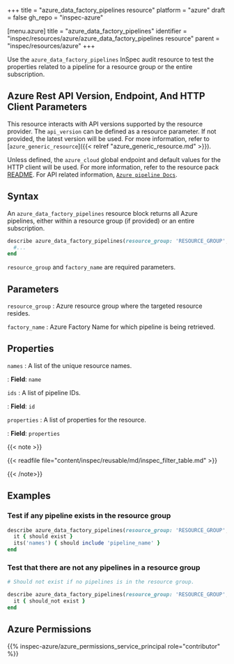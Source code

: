 +++
title = "azure_data_factory_pipelines resource"
platform = "azure"
draft = false
gh_repo = "inspec-azure"

[menu.azure]
title = "azure_data_factory_pipelines"
identifier = "inspec/resources/azure/azure_data_factory_pipelines resource"
parent = "inspec/resources/azure"
+++

Use the `azure_data_factory_pipelines` InSpec audit resource to test the properties related to a pipeline for a resource group or the entire subscription.

## Azure Rest API Version, Endpoint, And HTTP Client Parameters

This resource interacts with API versions supported by the resource provider. The `api_version` can be defined as a resource parameter.
If not provided, the latest version will be used. For more information, refer to [`azure_generic_resource`]({{< relref "azure_generic_resource.md" >}}).

Unless defined, the `azure_cloud` global endpoint and default values for the HTTP client will be used. For more information, refer to the resource pack [README](https://github.com/inspec/inspec-azure/blob/main/README.md). For API related information, [`Azure pipeline Docs`](https://docs.microsoft.com/en-us/rest/api/datafactory/pipelines/list-by-factory).

## Syntax

An `azure_data_factory_pipelines` resource block returns all Azure pipelines, either within a resource group (if provided) or an entire subscription.

```ruby
describe azure_data_factory_pipelines(resource_group: 'RESOURCE_GROUP', factory_name: 'FACTORY_NAME') do
  #...
end
```

`resource_group` and `factory_name` are required parameters.

## Parameters

`resource_group`
: Azure resource group where the targeted resource resides.

`factory_name`
: Azure Factory Name for which pipeline is being retrieved.

## Properties

`names`
: A list of the unique resource names.

: **Field**: `name`

`ids`
: A list of pipeline IDs.

: **Field**: `id`

`properties`
: A list of properties for the resource.

: **Field**: `properties`

{{< note >}}

{{< readfile file="content/inspec/reusable/md/inspec_filter_table.md" >}}

{{< /note>}}

## Examples

### Test if any pipeline exists in the resource group

```ruby
describe azure_data_factory_pipelines(resource_group: 'RESOURCE_GROUP', factory_name: 'FACTORY_NAME') do
  it { should exist }
  its('names') { should include 'pipeline_name' }
end
```

### Test that there are not any pipelines in a resource group

```ruby
# Should not exist if no pipelines is in the resource group.

describe azure_data_factory_pipelines(resource_group: 'RESOURCE_GROUP', factory_name: 'FACTORY_NAME') do
  it { should_not exist }
end
```

## Azure Permissions

{{% inspec-azure/azure_permissions_service_principal role="contributor" %}}
